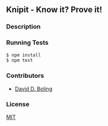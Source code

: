 ## Knipit - Know it? Prove it!


### Description


### Running Tests
```bash
$ npm install
$ npm test
```

### Contributors
- [David D. Boling](https://github.com/kadowi)

### License
[MIT](LICENSE)

